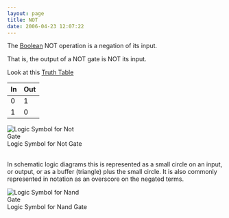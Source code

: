 ```yaml
---
layout: page
title: NOT
date: 2006-04-23 12:07:22
---
```

<p>The <a class="wiki" href="/wiki/boolean.html" title="Boolean">Boolean</a> NOT operation is a negation of its input.
</p>
<p>That is, the output of a NOT gate is NOT its input.
</p>
<p>Look at this <a class="wiki" href="/wiki/truth_table.html" title="Truth Table">Truth Table</a>
</p>
<table class="normal" id="fancytable_1"> <thead> <tr> <th>In</th> <th>Out</th> </tr> </thead> <tbody> <tr> <td class="odd">0</td> <td class="odd">1</td> </tr> <tr> <td class="even">1</td> <td class="even">0</td> </tr> </tbody> </table>
<p>
</p>
<div style=" width:188px;"><img alt="Logic Symbol for Not Gate" class="img-responsive" src="tiki-download_wiki_attachment.php?attId=9" title="Logic Symbol for Not Gate"/> <div class="mini" style="width:186px;"> <div class="thumbcaption">Logic Symbol for Not Gate		</div> </div> </div>
<p>
<br/>In schematic logic diagrams this is represented as a small circle on an input, or output, or as a buffer (triangle) plus the small circle. It is also commonly represented in notation as an overscore on the negated terms.
</p>
<div style=" width:202px;"><img alt="Logic Symbol for Nand Gate" class="img-responsive" src="tiki-download_wiki_attachment.php?attId=5" title="Logic Symbol for Nand Gate"/> <div class="mini" style="width:200px;"> <div class="thumbcaption">Logic Symbol for Nand Gate		</div> </div> </div>
<p>
</p>
